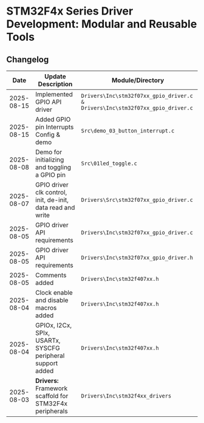 # STM32F4x Series Driver Development: Modular and Reusable Tools

## Changelog

| Date       | Update Description                                            | Module/Directory           |
|------------|---------------------------------------------------------------|----------------------------|
| 2025-08-15 | Implemented GPIO API driver |  `Drivers\Inc\stm32f07xx_gpio_driver.c & Drivers\Inc\stm32f07xx_gpio_driver.c ` |
| 2025-08-15 | Added GPIO pin Interrupts Config & demo |  `Src\demo_03_button_interrupt.c` |
| 2025-08-08 | Demo for initializing and toggling a GPIO pin |  `Src\01led_toggle.c` |
| 2025-08-07 | GPIO driver clk control, init, de-init, data read and write |  `Drivers\Src\stm32f07xx_gpio_driver.c` |
| 2025-08-05 | GPIO driver API requirements |  `Drivers\Inc\stm32f07xx_gpio_driver.c` |
| 2025-08-05 | GPIO driver API requirements |  `Drivers\Inc\stm32f07xx_gpio_driver.h` |
| 2025-08-05 | Comments added |  `Drivers\Inc\stm32f407xx.h` |
| 2025-08-04 | Clock enable and disable macros added                         | `Drivers\Inc\stm32f407xx.h`            |
| 2025-08-04 | GPIOx, I2Cx, SPIx, USARTx, SYSCFG peripheral support added    | `Drivers\Inc\stm32f407xx.h`            |
| 2025-08-03 | **Drivers:** Framework scaffold for STM32F4x peripherals      | `Drivers\Inc\stm32f4xx_drivers`        |